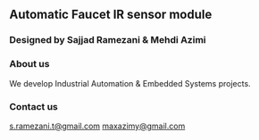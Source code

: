 ## Automatic Faucet IR sensor module

### Designed by Sajjad Ramezani & Mehdi Azimi

### About us

We develop Industrial Automation & Embedded Systems projects.

### Contact us

s.ramezani.t@gmail.com
maxazimy@gmail.com
